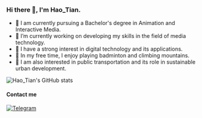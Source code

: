 ### Hi there 👋, I'm Hao_Tian.
- 🏫 I am currently pursuing a Bachelor's degree in Animation and Interactive Media.
- 🚀 I’m currently working on developing my skills in the field of media technology.
- 📱 I have a strong interest in digital technology and its applications.
- 🏸 In my free time, I enjoy playing badminton and climbing mountains.
- 🚊 I am also interested in public transportation and its role in sustainable urban development.


![Hao_Tian's GitHub stats](https://github-readme-stats.vercel.app/api?username=haotian22&show_icons=true)

#### Contact me

[![Telegram](https://img.shields.io/badge/-Telegram-007acc?logo=telegram&logoColor=white&style=for-the-badge)](https://telegram.me/HaoTian22)

<!--
**HaoTian22/HaoTian22** is a ✨ _special_ ✨ repository because its `README.md` (this file) appears on your GitHub profile.

Here are some ideas to get you started:

- 🔭 I’m currently working on ...
- 🌱 I’m currently learning ...
- 👯 I’m looking to collaborate on ...
- 🤔 I’m looking for help with ...
- 💬 Ask me about ...
- 📫 How to reach me: ...
- 😄 Pronouns: ...
- ⚡ Fun fact: ...
-->
